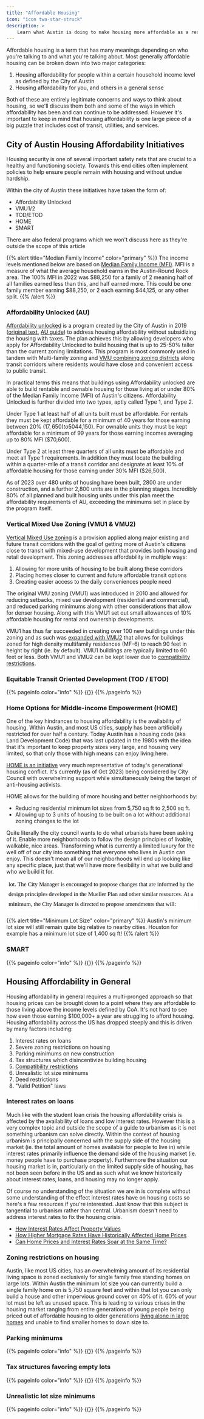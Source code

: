 ```yaml
---
title: "Affordable Housing"
icon: "icon twa-star-struck"
description: >
    Learn what Austin is doing to make housing more affordable as a result of urbanist efforts and what more can be done.
---
```


Affordable housing is a term that has many meanings depending on who you're talking to and what you're talking about.
Most generally affordable housing can be broken down into two major categories:

1. Housing affordability for people within a certain household income level as defined by the City of Austin
1. Housing affordability for you, and others in a general sense

Both of these are entirely legitimate concerns and ways to think about housing, so we'll discuss them both and some of the ways in which affordability has been and can continue to be addressed. However it's important to keep in mind that housing affordability is one large piece of a big puzzle that includes cost of transit, utilities, and services.

## City of Austin Housing Affordability Initiatives

Housing security is one of several important safety nets that are crucial to a healthy and functioning society.
Towards this end cities often implement policies to help ensure people remain with housing and without undue hardship.

Within the city of Austin these initiatives have taken the form of:

- Affordability Unlocked
- VMU1/2
- TOD/ETOD
- HOME
- SMART

There are also federal programs which we won't discuss here as they're outside the scope of this article

{{% alert title="Median Family Income" color="primary" %}}
The income levels mentioned below are based on [Median Family Income (MFI)](https://www.austintexas.gov/sites/default/files/files/Housing_%26_Planning/MFI%20Chart%20Effective_2022.pdf). MFI is a measure of what the average household earns in the Austin-Round Rock area. The 100% MFI in 2022 was $88,250 for a family of 2 meaning half of all families earned less than this, and half earned more. This could be one family member earning $88,250, or 2 each earning $44,125, or any other split.
{{% /alert %}}

### Affordability Unlocked (AU)

[Affordability unlocked](https://www.austintexas.gov/department/affordability-unlocked-development-bonus-program) is a program created by the City of Austin in 2019 ([original text](https://services.austintexas.gov/edims/document.cfm?id=319975), [AU guide](https://www.austintexas.gov/sites/default/files/files/Housing/AU_Applicant_Guide_FINAL_1019.pdf)) to address housing affordability without subsidizing the housing with taxes. The plan achieves this by allowing developers who apply for Affordability Unlocked to build housing that is up to 25-50% taller than the current zoning limitations. This program is most commonly used in tandem with Multi-family zoning and [VMU combining zoning districts](https://services.austintexas.gov/edims/document.cfm?id=383601) along transit corridors where residents would have close and convenient access to public transit.

In practical terms this means that buildings using Affordability unlocked are able to build rentable and ownable housing for those living at or under 80% of the Median Family Income (MFI) of Austin's citizens. Affordability Unlocked is further divided into two types, aptly called Type 1, and Type 2.

Under Type 1 at least half of all units built must be affordable. For rentals they must be kept affordable for a minimum of 40 years for those earning between 20% ($17,650) to 50% MFI ($44,150). For ownable units they must be kept affordable for a minimum of 99 years for those earning incomes averaging up to 80% MFI ($70,600).

Under Type 2 at least three quarters of all units must be affordable and meet all Type 1 requirements. In addition they must locate the building within a quarter-mile of a transit corridor and designate at least 10% of affordable housing for those earning under 30% MFI ($26,500).

As of 2023 over 480 units of housing have been built, 2800 are under construction, and a further 2,800 units are in the planning stages. Incredibly 80% of all planned and built housing units under this plan meet the affordability requirements of AU, exceeding the minimums set in place by the program itself.

### Vertical Mixed Use Zoning (VMU1 & VMU2)

[Vertical Mixed Use zoning](https://services.austintexas.gov/edims/document.cfm?id=383601) is a provision applied along major existing and future transit corridors with the goal of getting more of Austin's citizens close to transit with mixed-use development that provides both housing and retail development. This zoning addresses affordability in multiple ways:

1. Allowing for more units of housing to be built along these corridors
1. Placing homes closer to current and future affordable transit options
1. Creating easier access to the daily conveniences people need

The original VMU zoning (VMU1) was introduced in 2010 and allowed for reducing setbacks, mixed use development (residential and commercial), and reduced parking minimums along with other considerations that allow for denser housing. Along with this VMU1 set out small allowances of 10% affordable housing for rental and ownership developments.

VMU1 has thus far succeeded in creating over 100 new buildings under this zoning and as such was [expanded with VMU2](https://services.austintexas.gov/edims/document.cfm?id=371876) that allows for buildings zoned for high density multifamily residences (MF-6) to reach 90 feet in height by right (ie. by default). VMU1 buildings are typically limited to 60 feet or less. Both VMU1 and VMU2 can be kept lower due to [compatibility restrictions](/austin/housing/compatibility_restrictions).

### Equitable Transit Oriented Development (TOD / ETOD)

{{% pageinfo color="info" %}}
{{<contribute>}}
{{% /pageinfo %}}

### Home Options for Middle-income Empowerment (HOME)

One of the key hindrances to housing affordability is the availability of housing. Within Austin, and most US cities, supply has been artificially restricted for over half a century. Today Austin has a housing code (aka Land Development Code) that was last updated in the 1980s with the idea that it's important to keep property sizes very large, and housing very limited, so that only those with high means can enjoy living here.

[HOME is an initiative](https://services.austintexas.gov/edims/document.cfm?id=411485) very much representative of today's generational housing conflict. It's currently (as of Oct 2023) being considered by City Council with overwhelming support while simultaneously being the target of anti-housing activists.

HOME allows for the building of more housing and better neighborhoods by:

- Reducing residential minimum lot sizes from 5,750 sq ft to 2,500 sq ft.
- Allowing up to 3 units of housing to be built on a lot without additional zoning changes to the lot

Quite literally the city council wants to do what urbanists have been asking of it. Enable more neighborhoods to follow the design principles of livable, walkable, nice areas. Transforming what is currently a limited luxury for the well off of our city into something that everyone who lives in Austin can enjoy. This doesn't mean all of our neighborhoods will end up looking like any specific place, just that we'll have more flexibility in what we build and who we build it for.

![A screenshot of the HOME resolution that says: "The City Manager is encouraged to propose changes that are informed by the design principles developed in the Mueller Plan and other similar resources. At minimum, the City Manager is directed to propose amendments that will"](/media/homes_like_mueller.png)

{{% alert title="Minimum Lot Size" color="primary" %}}
Austin's minimum lot size will still remain quite big relative to nearby cities. Houston for example has a minimum lot size of 1,400 sq ft!
{{% /alert %}}

### SMART

{{% pageinfo color="info" %}}
{{<contribute>}}
{{% /pageinfo %}}

## Housing Affordability in General

Housing affordability in general requires a multi-pronged approach so that housing prices can be brought down to a point where
they are affordable to those living above the income levels defined by CoA. It's not hard to see how even those earning $100,000+ a year
are struggling to afford housing. Housing affordability across the US has dropped steeply and this is driven by many factors including:

1. Interest rates on loans
1. Severe zoning restrictions on housing
1. Parking minimums on new construction
1. Tax structures which disincentivize building housing
1. [Compatibility restrictions](/austin/housing/compatibility_restrictions)
1. Unrealistic lot size minimums
1. Deed restrictions
1. "Valid Petition" laws

### Interest rates on loans

Much like with the student loan crisis the housing affordability crisis is affected by the availability of loans and low interest rates. However this is a very complex topic and outside the scope of a guide to urbanism as it is not something urbanism can solve directly. Within the context of housing urbanism is principally concerned with the supply side of the housing market (ie. the total amount of homes available for people to live in) while interest rates primarily influence the demand side of the housing market (ie. money people have to purchase property). Furthermore the situation our housing market is in, particularly on the limited supply side of housing, has not been seen before in the US and as such what we know historically about interest rates, loans, and housing may no longer apply.

Of course no understanding of the situation we are in is complete without some understanding of the effect interest rates have on housing costs so here's a few resources if you're interested. Just know that this subject is tangential to urbanism rather than central. Urbanism doesn't need to address interest rates to fix the housing crisis.

- [How Interest Rates Affect Property Values](https://www.investopedia.com/articles/mortgages-real-estate/08/interest-rates-affect-property-values.asp)
- [How Higher Mortgage Rates Have Historically Affected Home Prices](https://www.urban.org/urban-wire/how-higher-mortgage-rates-have-historically-affected-home-prices)
- [Can Home Prices and Interest Rates Soar at the Same Time?](https://web.archive.org/web/20230516081511/https://www.nytimes.com/2022/03/31/upshot/home-prices-mortgage-rates.html)

### Zoning restrictions on housing

Austin, like most US cities, has an overwhelming amount of its residential living space is zoned exclusively for single family free standing homes on large lots. Within Austin the minimum lot size you can currently build a single family home on is 5,750 square feet and within that lot you can only build a house and other impervious ground cover on 40% of it. 60% of your lot must be left as unused space. This is leading to various crises in the housing market ranging from entire generations of young people being priced out of affordable housing to older generations [living alone in large homes](https://web.archive.org/web/20230829054538/https://www.nytimes.com/2022/11/27/us/living-alone-aging.html) and unable to find smaller homes to down size to.

### Parking minimums

{{% pageinfo color="info" %}}
{{<contribute>}}
{{% /pageinfo %}}

### Tax structures favoring empty lots

{{% pageinfo color="info" %}}
{{<contribute>}}
{{% /pageinfo %}}

### Unrealistic lot size minimums

{{% pageinfo color="info" %}}
{{<contribute>}}
{{% /pageinfo %}}
